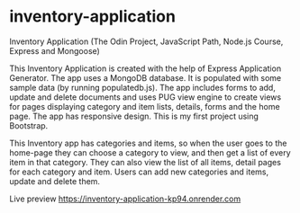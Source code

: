 # inventory-application
Inventory Application (The Odin Project, JavaScript Path, Node.js Course, Express and Mongoose)

This Inventory Application is created with the help of Express Application Generator. The app uses a MongoDB database. It is populated with some sample data (by running populatedb.js). The app includes forms to add, update and delete documents and uses PUG view engine to create views for pages displaying category and item lists, details, forms and the home page. The app has responsive design. This is my first project using Bootstrap. 

This Inventory app has categories and items, so when the user goes to the home-page they can choose a category to view, and then get a list of every item in that category. They can also view the list of all items, detail pages for each category and item. Users can add new categories and items, update and delete them.

Live preview https://inventory-application-kp94.onrender.com